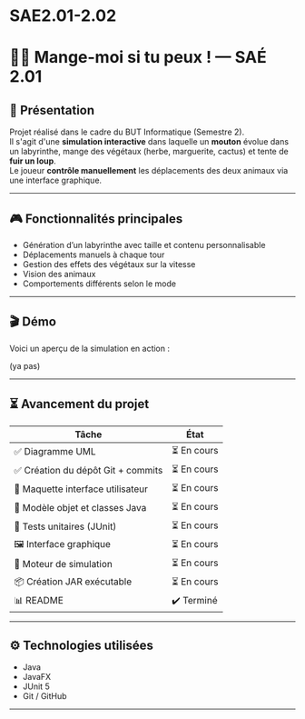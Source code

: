 # SAE2.01-2.02
# 🐺🌼 Mange-moi si tu peux ! — SAÉ 2.01

## 📌 Présentation

Projet réalisé dans le cadre du BUT Informatique (Semestre 2).  
Il s'agit d'une **simulation interactive** dans laquelle un **mouton** évolue dans un labyrinthe, mange des végétaux (herbe, marguerite, cactus) et tente de **fuir un loup**.  
Le joueur **contrôle manuellement** les déplacements des deux animaux via une interface graphique.

---

## 🎮 Fonctionnalités principales

- Génération d’un labyrinthe avec taille et contenu personnalisable
- Déplacements manuels à chaque tour
- Gestion des effets des végétaux sur la vitesse
- Vision des animaux
- Comportements différents selon le mode 

---

## 🎬 Démo

Voici un aperçu de la simulation en action :

(ya pas)

---

## ⏳ Avancement du projet

| Tâche                                 | État        |
|---------------------------------------|-------------|
| ✅ Diagramme UML                     | ⏳ En cours |
| ✅ Création du dépôt Git + commits   | ⏳ En cours |
| 🎨 Maquette interface utilisateur    | ⏳ En cours |
| 🧠 Modèle objet et classes Java      | ⏳ En cours |
| 🧪 Tests unitaires (JUnit)           | ⏳ En cours |
| 🖼️ Interface graphique               | ⏳ En cours |
| 🧩 Moteur de simulation              | ⏳ En cours |
| 📦 Création JAR exécutable           | ⏳ En cours |
| 📊 README            | ✔️ Terminé  |

---

## ⚙️ Technologies utilisées

- Java
- JavaFX 
- JUnit 5 
- Git / GitHub

---
